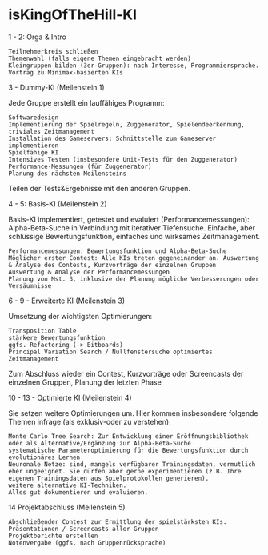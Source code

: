# isKingOfTheHill-KI

1 - 2:  Orga & Intro

    Teilnehmerkreis schließen
    Themenwahl (falls eigene Themen eingebracht werden)
    Kleingruppen bilden (3er-Gruppen): nach Interesse, Programmiersprache.
    Vortrag zu Minimax-basierten KIs 

3 - Dummy-KI (Meilenstein 1) 

Jede Gruppe erstellt ein lauffähiges Programm:

    Softwaredesign
    Implementierung der Spielregeln, Zuggenerator, Spielendeerkennung, triviales Zeitmanagement
    Installation des Gameservers: Schnittstelle zum Gameserver implementieren
    Spielfähige KI
    Intensives Testen (insbesondere Unit-Tests für den Zuggenerator)
    Performance-Messungen (für Zuggenerator)
    Planung des nächsten Meilensteins

Teilen der Tests&Ergebnisse mit den anderen Gruppen. 

4 - 5: Basis-KI (Meilenstein 2)

Basis-KI implementiert, getestet und evaluiert (Performancemessungen): Alpha-Beta-Suche in Verbindung mit iterativer Tiefensuche. Einfache, aber schlüssige Bewertungsfunktion,
einfaches und wirksames Zeitmanagement.

    Performancemessungen: Bewertungsfunktion und Alpha-Beta-Suche
    Möglicher erster Contest: Alle KIs treten gegeneinander an. Auswertung & Analyse des Contests, Kurzvorträge der einzelnen Gruppen
    Auswertung & Analyse der Performancemessungen
    Planung von Mst. 3, inklusive der Planung mögliche Verbesserungen oder Versäumnisse 

6 - 9 - Erweiterte KI (Meilenstein 3)

Umsetzung der wichtigsten Optimierungen:

    Transposition Table
    stärkere Bewertungsfunktion
    ggfs. Refactoring (-> Bitboards)
    Principal Variation Search / Nullfenstersuche optimiertes Zeitmanagement

Zum Abschluss wieder ein Contest, Kurzvorträge oder Screencasts der einzelnen Gruppen, Planung der letzten Phase

10 - 13 - Optimierte KI (Meilenstein 4)

Sie setzen weitere Optimierungen um. Hier kommen insbesondere folgende Themen infrage (als exklusiv-oder zu verstehen):

    Monte Carlo Tree Search: Zur Entwicklung einer Eröffnungsbibliothek oder als Alternative/Ergänzung zur Alpha-Beta-Suche
    systematische Parameteroptimierung für die Bewertungsfunktion durch evolutionäres Lernen
    Neuronale Netze: sind, mangels verfügbarer Trainingsdaten, vermutlich eher ungeeignet. Sie dürfen aber gerne experimentieren (z.B. Ihre eigenen Trainingsdaten aus Spielprotokollen generieren).
    weitere alternative KI-Techniken.
    Alles gut dokumentieren und evaluieren. 

14 Projektabschluss (Meilenstein 5)

    Abschließender Contest zur Ermittlung der spielstärksten KIs.
    Präsentationen / Screencasts aller Gruppen
    Projektberichte erstellen
    Notenvergabe (ggfs. nach Gruppenrücksprache)
